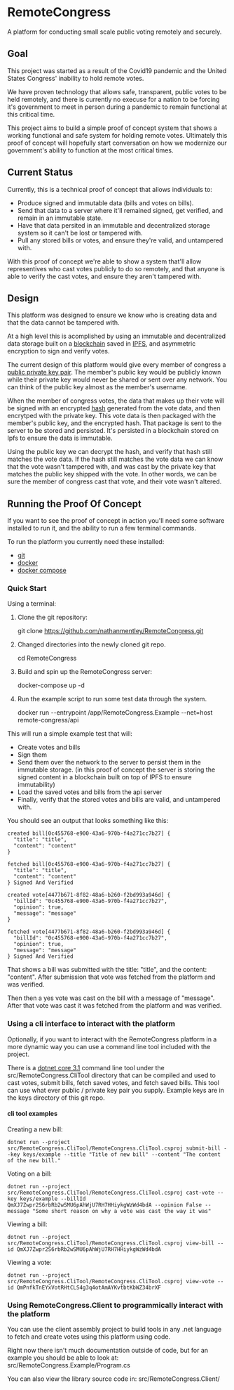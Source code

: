 # RemoteCongress

A platform for conducting small scale public voting remotely and securely.

## Goal

This project was started as a result of the Covid19 pandemic and the United States Congress' inability to hold remote votes.

We have proven technology that allows safe, transparent, public votes to be held remotely, and there is currently no execuse for a nation to be forcing it's government to meet in person during a pandemic to remain functional at this critical time.

This project aims to build a simple proof of concept system that shows a working functional and safe system for holding remote votes. Ultimately this proof of concept will hopefully start conversation on how we modernize our government's ability to function at the most critical times.

## Current Status

Currently, this is a technical proof of concept that allows individuals to:
* Produce signed and immutable data (bills and votes on bills).
* Send that data to a server where it'll remained signed, get verified, and remain in an immutable state.
* Have that data persited in an immutable and decentralized storage system so it can't be lost or tampered with.
* Pull any stored bills or votes, and ensure they're valid, and untampered with.

With this proof of concept we're able to show a system that'll allow representives who cast votes publicly to do so remotely, and that anyone is able to verify the cast votes, and ensure they aren't tampered with.

## Design

This platform was designed to ensure we know who is creating data and that the data cannot be tampered with.

At a high level this is acomplished by using an immutable and decentralized data storage built on a [blockchain](https://en.wikipedia.org/wiki/Blockchain) saved in [IPFS](https://ipfs.io/), and asymmetric encryption to sign and verify votes. 

The current design of this platform would give every member of congress a [public private key pair](https://en.wikipedia.org/wiki/Public-key_cryptography).
The member's public key would be publicly known while their private key would never be shared or sent over any network. You can think of the public key almost as the member's username.

When the member of congress votes, the data that makes up their vote will be signed with an encrypted [hash](https://en.wikipedia.org/wiki/Hash_function) generated from the vote data, and then encrytped with the private key. This vote data is then packaged with the member's public key, and the encrypted hash. That package is sent to the server to be stored and persisted. It's persisted in a blockchain stored on Ipfs to ensure the data is immutable.

Using the public key we can decrypt the hash, and verify that hash still matches the vote data. If the hash still matches the vote data we can know that the vote wasn't tampered with, and was cast by the private key that matches the public key shipped with the vote. In other words, we can be sure the member of congress cast that vote, and their vote wasn't altered.

## Running the Proof Of Concept

If you want to see the proof of concept in action you'll need some software installed to run it, and the ability to run a few terminal commands.

To run the platform you currently need these installed:
* [git](https://git-scm.com/)
* [docker](https://www.docker.com/)
* [docker compose](https://docs.docker.com/compose/)

### Quick Start

Using a terminal:

1. Clone the git repository:

    git clone https://github.com/nathanmentley/RemoteCongress.git

2. Changed directories into the newly cloned git repo.

    cd RemoteCongress

3. Build and spin up the RemoteCongress server:

    docker-compose up -d

4. Run the example script to run some test data through the system.

    docker run --entrypoint /app/RemoteCongress.Example --net=host remote-congress/api

This will run a simple example test that will:
* Create votes and bills
* Sign them
* Send them over the network to the server to persist them in the immutable storage. (in this proof of concept the server is storing the signed content in a blockchain built on top of IPFS to ensure immutability)
* Load the saved votes and bills from the api server
* Finally, verify that the stored votes and bills are valid, and untampered with.

You should see an output that looks something like this:

    created bill[0c455768-e900-43a6-970b-f4a271cc7b27] {
      "title": "title",
      "content": "content"
    }

    fetched bill[0c455768-e900-43a6-970b-f4a271cc7b27] {
      "title": "title",
      "content": "content"
    } Signed And Verified

    created vote[4477b671-8f82-48a6-b260-f2bd993a946d] {
      "billId": "0c455768-e900-43a6-970b-f4a271cc7b27",
      "opinion": true,
      "message": "message"
    }

    fetched vote[4477b671-8f82-48a6-b260-f2bd993a946d] {
      "billId": "0c455768-e900-43a6-970b-f4a271cc7b27",
      "opinion": true,
      "message": "message"
    } Signed And Verified

That shows a bill was submitted with the title: "title", and the content: "content".
After submission that vote was fetched from the platform and was verified.

Then then a yes vote was cast on the bill with a message of "message".
After that vote was cast it was fetched from the platform and was verified.

### Using a cli interface to interact with the platform

Optionally, if you want to interact with the RemoteCongress platform in a more dynamic way you can use a command line tool included with the project.

There is a [dotnet core 3.1](https://dotnet.microsoft.com/download/dotnet-core/3.1) command line tool under the src/RemoteCongress.CliTool directory that can be compiled and used to cast votes, submit bills, fetch saved votes, and fetch saved bills. This tool can use what ever public / private key pair you supply. Example keys are in the keys directory of this git repo.

#### cli tool examples

Creating a new bill:

    dotnet run --project src/RemoteCongress.CliTool/RemoteCongress.CliTool.csproj submit-bill --key keys/example --title "Title of new bill" --content "The content of the new bill."

Voting on a bill:

    dotnet run --project src/RemoteCongress.CliTool/RemoteCongress.CliTool.csproj cast-vote --key keys/example --billId QmXJ7Zwpr2S6rbRb2wSMU6pAhWjU7RH7HHiykgWzWd4bdA --opinion False --message "Some short reason on why a vote was cast the way it was"

Viewing a bill:

    dotnet run --project src/RemoteCongress.CliTool/RemoteCongress.CliTool.csproj view-bill --id QmXJ7Zwpr2S6rbRb2wSMU6pAhWjU7RH7HHiykgWzWd4bdA

Viewing a vote:

    dotnet run --project src/RemoteCongress.CliTool/RemoteCongress.CliTool.csproj view-vote --id QmPnfkTnEYxVotRHtCLS4g3q4otAmAYKvtbtKbWZ34brXF

### Using RemoteCongress.Client to programmically interact with the platform

You can use the client assembly project to build tools in any .net language to fetch and create votes using this platform using code.

Right now there isn't much documentation outside of code, but for an example you should be able to look at:
    src/RemoteCongress.Example/Program.cs

You can also view the library source code in:
    src/RemoteCongress.Client/